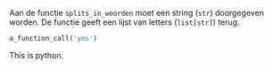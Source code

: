 Aan de functie `splits_in_woorden` moet een string (`str`) doorgegeven worden.
De functie geeft een lijst van letters (`list[str]`) terug.

```python
a_function_call('yes')
```

This is python.
